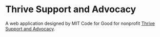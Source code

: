 # Thrive Support and Advocacy

A web application designed by MIT Code for Good for nonprofit [Thrive Support and Advocacy](https://www.icanthrive.org).
